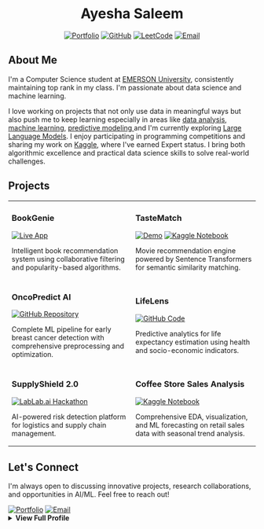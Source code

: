 <div align="center">

# **Ayesha Saleem**
 <p align="center">
  <a href="https://aysh34.github.io/">
    <img src="https://img.shields.io/badge/Portfolio-FF5733?style=flat&logo=google-chrome&logoColor=white" alt="Portfolio" /></a>
  <a href="https://github.com/aysh34">
    <img src="https://img.shields.io/badge/GitHub-6e5494?style=flat&logo=github&logoColor=white" alt="GitHub" /></a>
  <a href="https://leetcode.com/ayesha_saleem9">
    <img src="https://img.shields.io/badge/LeetCode-F89F1B?style=flat&logo=leetcode&logoColor=black" alt="LeetCode" /></a>
  <a href="mailto:ayeshasaleem853@gmail.com">
    <img src="https://img.shields.io/badge/Email-E94134?style=flat&logo=gmail&logoColor=white" alt="Email" /></a>
</p>

</div>

## About Me

I'm a Computer Science student at <a href="https://eum.edu.pk/" target="_blank" rel="noopener noreferrer">EMERSON University</a>, consistently maintaining top rank in my class. I'm passionate about data science and machine learning.

I love working on projects that not only use data in meaningful ways but also push me to keep learning especially in areas like <a href="https://www.kaggle.com/code/ayeshasal89/coffee-store-sales-analysis" target="_blank" rel="noopener noreferrer">data analysis</a>, <a href="https://github.com/aysh34/OncoPredict-AI" target="_blank" rel="noopener noreferrer">machine learning</a>, <a href="https://www.kaggle.com/code/ayeshasal89/lifelens-predicting-life-expectancy" target="_blank" rel="noopener noreferrer"> predictive modeling </a> and I'm currently exploring <a href="https://github.com/aysh34/LLM-Agent" target="_blank" rel="noopener noreferrer">Large Language Models</a>. I enjoy participating in programming competitions and sharing my work on <a href="https://www.kaggle.com/ayeshasal89" target="_blank" rel="noopener noreferrer">Kaggle</a>, where I've earned Expert status. I bring both algorithmic excellence and practical data science skills to solve real-world challenges.

## Projects

<table>
<tr>
<td width="50%">

### **BookGenie**
<a href="https://bookgenie.up.railway.app/" target="_blank" rel="noopener noreferrer">
  <img src="https://img.shields.io/badge/Live-App-blue?style=flat-square" alt="Live App" /></a>
  
Intelligent book recommendation system using collaborative filtering and popularity-based algorithms.

</td>
<td width="50%">

### **TasteMatch**
<a href="https://tastematch-kfdxsz24xk9bbypttq9dtw.streamlit.app/" target="_blank" rel="noopener noreferrer">
  <img src="https://img.shields.io/badge/Demo-Streamlit-red?style=flat-square" alt="Demo" /></a>
<a href="https://www.kaggle.com/code/ayeshasal89/tastematch-movie-recommendation-system" target="_blank" rel="noopener noreferrer">
  <img src="https://img.shields.io/badge/Kaggle-Notebook-20BEFF?style=flat-square" alt="Kaggle Notebook" /></a>

Movie recommendation engine powered by Sentence Transformers for semantic similarity matching.

</td>
</tr>

<tr>

<td width="50%">

### **OncoPredict AI**
<a href="https://github.com/aysh34/OncoPredict-AI" target="_blank" rel="noopener noreferrer">
  <img src="https://img.shields.io/badge/GitHub-Repository-181717?style=flat-square" alt="GitHub Repository" /></a>

Complete ML pipeline for early breast cancer detection with comprehensive preprocessing and optimization.

</td>
<td width="50%">

### **LifeLens**
<a href="https://github.com/aysh34/Life_Expectancy_Prediction_With_Machine_Learning" target="_blank" rel="noopener noreferrer">
  <img src="https://img.shields.io/badge/GitHub-Code-darkgreen?style=flat-square" alt="GitHub Code" /></a>

Predictive analytics for life expectancy estimation using health and socio-economic indicators.

</td>
</tr>

<tr>

<td width="50%">

### **SupplyShield 2.0**
<a href="https://lablab.ai/event/execute-ai-genesis/binge-thinkers/supplyshield-smart-risk-detection" target="_blank" rel="noopener noreferrer">
  <img src="https://img.shields.io/badge/Demo-LabLab.ai-gold?style=flat-square" alt="LabLab.ai Hackathon" /></a>

AI-powered risk detection platform for logistics and supply chain management.

</td>
<td width="50%">

### **Coffee Store Sales Analysis**
<a href="https://www.kaggle.com/code/ayeshasal89/coffee-store-sales-analysis" target="_blank" rel="noopener noreferrer">
  <img src="https://img.shields.io/badge/Kaggle-Notebook-20BEFF?style=flat-square&logo=kaggle&logoColor=white" alt="Kaggle Notebook" /></a>

Comprehensive EDA, visualization, and ML forecasting on retail sales data with seasonal trend analysis.

</td>
</tr>

<!-- <tr>

<td width="50%">

### **Sales Pattern Explorer**
<a href="https://github.com/aysh34/Unveiling-Sales-Patterns-with-EDA" target="_blank" rel="noopener noreferrer">
  <img src="https://img.shields.io/badge/GitHub-Repository-181717?style=flat-square&logo=github&logoColor=white" alt="GitHub Repository" /></a>

Deep exploratory analysis revealing seasonal trends and correlation patterns in sales data.

</td>
</tr> -->
</table>

## Let's Connect

I'm always open to discussing innovative projects, research collaborations, and opportunities in AI/ML. Feel free to reach out!

<a href="https://ayesha-dev.netlify.app/" target="_blank" rel="noopener noreferrer">
  <img src="https://img.shields.io/badge/Portfolio-Visit_Site-0066CC?style=for-the-badge&logo=google-chrome&logoColor=white" alt="Portfolio" /></a>
<a href="mailto:ayeshasaleem853@gmail.com" target="_blank" rel="noopener noreferrer">
  <img src="https://img.shields.io/badge/Email-Contact-EA4335?style=for-the-badge&logo=gmail&logoColor=white" alt="Email" />
</a>


<details>
  
<summary><b>View Full Profile</b></summary>

## Education

**Bachelor of Science in Computer Science**  
*Emerson University, Multan, Pakistan*  
**CGPA:** 3.86/4.00 (96.5%)  
**Duration:** September 2023 – Present  

**Core Coursework:** Data Structures & Algorithms, Artificial Intelligence, Object-Oriented Programming, Calculus, Database Systems


## Key Achievements

- **Harvard CS50x Puzzle Day Champion (2025)** - Global 1st place, solved 9/9 puzzles
- **Kaggle Expert** - Active contributor with published datasets and competition participation
- **Meta Hacker Cup Qualifier (2024)** - Demonstrated algorithmic excellence in global competition
- **UC Berkeley CALICO Competition (2024)** - Advanced computational thinking showcase
- **LabLab.ai AI Hackathon Veteran** - Multiple international AI hackathon participations
- **LeetCode 230+ Problems Solved** - Strong foundation in algorithmic problem-solving


## Technical Skills
![Python](https://img.shields.io/badge/Python-3776AB?style=flat-square&logo=python&logoColor=white)
![SQL](https://img.shields.io/badge/SQL-336791?style=flat-square&logo=postgresql&logoColor=white)
![Scikit-learn](https://img.shields.io/badge/Scikit--learn-F7931E?style=flat-square&logo=scikit-learn&logoColor=white)
![TensorFlow](https://img.shields.io/badge/TensorFlow-FF6F00?style=flat-square&logo=tensorflow&logoColor=white)
![PyTorch](https://img.shields.io/badge/PyTorch-EE4C2C?style=flat-square&logo=pytorch&logoColor=white)
![Hugging Face](https://img.shields.io/badge/HuggingFace-FFD21F?style=flat-square&logo=huggingface&logoColor=black)
![Pandas](https://img.shields.io/badge/Pandas-150458?style=flat-square&logo=pandas&logoColor=white)
![NumPy](https://img.shields.io/badge/NumPy-013243?style=flat-square&logo=numpy&logoColor=white)
![Matplotlib](https://img.shields.io/badge/Matplotlib-11557C?style=flat-square)
![Plotly](https://img.shields.io/badge/Plotly-3F4F75?style=flat-square&logo=plotly&logoColor=white)
![Flask](https://img.shields.io/badge/Flask-000000?style=flat-square&logo=flask&logoColor=white)
![Streamlit](https://img.shields.io/badge/Streamlit-FF4B4B?style=flat-square&logo=streamlit&logoColor=white)
![Git](https://img.shields.io/badge/Git-F05032?style=flat-square&logo=git&logoColor=white)
![Docker](https://img.shields.io/badge/Docker-2496ED?style=flat-square&logo=docker&logoColor=white)
![Jupyter](https://img.shields.io/badge/Jupyter-F37626?style=flat-square&logo=jupyter&logoColor=white)


## GitHub Analytics

<div align="center">
  <img height="180em" src="https://github-readme-stats.vercel.app/api?username=aysh34&show_icons=true&theme=tokyonight&include_all_commits=true&count_private=true&hide_border=true"/>
  <img height="180em" src="https://github-readme-stats.vercel.app/api/top-langs/?username=aysh34&layout=compact&langs_count=8&theme=tokyonight&hide_border=true"/>
</div>

<div align="center">
  <img src="https://github-readme-streak-stats.herokuapp.com/?user=aysh34&theme=tokyonight&hide_border=true"/>
</div>


## Competition Highlights

<p float="left">
  <a href="https://raw.githubusercontent.com/aysh34/aysh34/main/assets/CS50x%20Puzzle%20Day%202025.png" target="_blank">
    <img src="https://raw.githubusercontent.com/aysh34/aysh34/main/assets/CS50x%20Puzzle%20Day%202025.png" style="width: 350px; height: 250px; object-fit: cover; margin: 15px;" /></a>

  <a href="https://github.com/aysh34/aysh34/blob/main/assets/GEN%20AI_page-0001.jpg" target="_blank">
    <img src="https://github.com/aysh34/aysh34/blob/main/assets/GEN%20AI_page-0001.jpg" style="width: 350px; height: 250px; object-fit: cover; margin: 15px;" /></a>

  <a href="https://raw.githubusercontent.com/aysh34/aysh34/main/assets/PakAngels%20Gen%20Ai.jpg" target="_blank">
    <img src="https://raw.githubusercontent.com/aysh34/aysh34/main/assets/PakAngels%20Gen%20Ai.jpg" style="width: 350px; height: 250px; object-fit: cover; margin: 15px;" /></a>

  <a href="https://raw.githubusercontent.com/aysh34/aysh34/main/assets/Dataset%20Creator.png" target="_blank">
    <img src="https://raw.githubusercontent.com/aysh34/aysh34/main/assets/Dataset%20Creator.png" style="width: 350px; height: 250px; object-fit: cover; margin: 15px;" /></a>

  <a href="https://raw.githubusercontent.com/aysh34/aysh34/main/assets/meta.jpg" target="_blank">
    <img src="https://raw.githubusercontent.com/aysh34/aysh34/main/assets/meta.jpg" style="width: 350px; height: 250px; object-fit: cover; margin: 15px;" /></a>

  <a href="https://raw.githubusercontent.com/aysh34/aysh34/main/assets/cal.jpg" target="_blank">
    <img src="https://raw.githubusercontent.com/aysh34/aysh34/main/assets/cal.jpg" style="width: 350px; height: 250px; object-fit: cover; margin: 15px;" /></a>
</p>

<div align="center">
  <i>Building the future with artificial intelligence, one algorithm at a time.</i>
</div>

</details>
